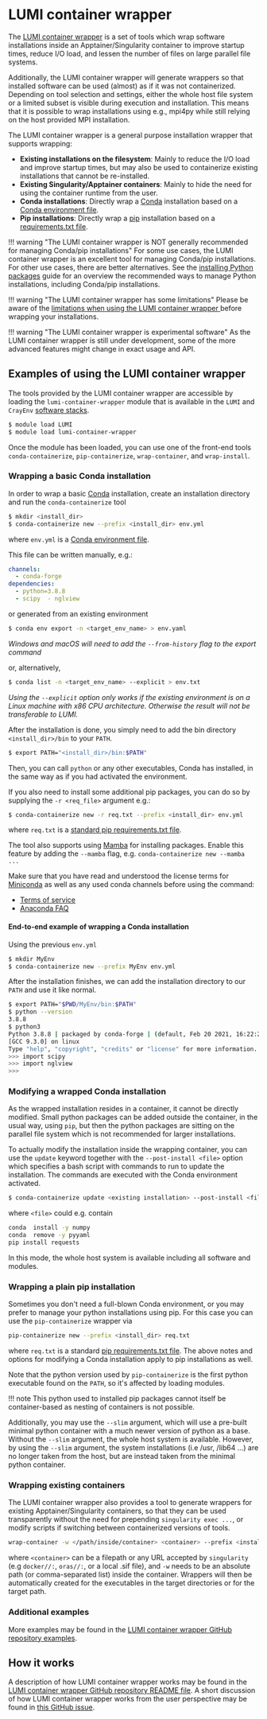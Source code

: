 [conda]: https://docs.conda.io/en/latest/
[conda-env]: https://conda.io/projects/conda/en/latest/user-guide/tasks/manage-environments.html#sharing-an-environment
[mamba]: https://github.com/mamba-org/mamba
[pip]: https://pip.pypa.io/en/latest/
[pip-req]: https://pip.pypa.io/en/latest/reference/requirements-file-format/
[tykky-github]: https://github.com/CSCfi/hpc-container-wrapper

[python-install]: ./python.md
[softwarestacks]: ../../runjobs/lumi_env/softwarestacks.md

# LUMI container wrapper

The [LUMI container wrapper][tykky-github] is a set of tools which wrap
software installations inside an Apptainer/Singularity container to improve
startup times, reduce I/O load, and lessen the number of files on large
parallel file systems.

Additionally, the LUMI container wrapper will generate wrappers so that
installed software can be used (almost) as if it was not containerized.
Depending on tool selection and settings, either the whole host file system or
a limited subset is visible during execution and installation. This means that
it is possible to wrap installations using e.g., mpi4py while still relying on
the host provided MPI installation.

The LUMI container wrapper is a general purpose installation wrapper that
supports wrapping:

- **Existing installations on the filesystem**: Mainly to reduce the I/O load
  and improve startup times, but may also be used to containerize existing
  installations that cannot be re-installed.
- **Existing Singularity/Apptainer containers**: Mainly to hide the need for
  using the container runtime from the user.
- **Conda installations**: Directly wrap a [Conda][conda] installation based on
  a [Conda environment file][conda-env].
- **Pip installations**: Directly wrap a [pip][pip] installation based on a
  [requirements.txt file][pip-req].

!!! warning "The LUMI container wrapper is NOT generally recommended for managing Conda/pip installations"
    For some use cases, the LUMI container wrapper is an excellent tool for
    managing Conda/pip installations. For other use cases, there are better
    alternatives. See the [installing Python packages][python-install] guide
    for an overview the recommended ways to manage Python installations,
    including Conda/pip installations.

!!! warning "The LUMI container wrapper has some limitations"
    Please be aware of the [limitations when using the LUMI container wrapper
    ](https://github.com/CSCfi/hpc-container-wrapper#limitations) before
    wrapping your installations.

!!! warning "The LUMI container wrapper is experimental software"
    As the LUMI container wrapper is still under development, some of the
    more advanced features might change in exact usage and API.

## Examples of using the LUMI container wrapper

The tools provided by the LUMI container wrapper are accessible by loading the
`lumi-container-wrapper` module that is available in the `LUMI` and `CrayEnv`
[software stacks][softwarestacks].

```bash
$ module load LUMI
$ module load lumi-container-wrapper
```

Once the module has been loaded, you can use one of the front-end tools
`conda-containerize`, `pip-containerize`, `wrap-container`, and `wrap-install`.

### Wrapping a basic Conda installation

In order to wrap a basic [Conda][conda] installation, create an installation directory
and run the `conda-containerize` tool

```bash
$ mkdir <install_dir>
$ conda-containerize new --prefix <install_dir> env.yml
```

where `env.yml` is a [Conda environment file][conda-env].

This file can be written manually, e.g.:

```yaml
channels:
  - conda-forge
dependencies:
  - python=3.8.8
  - scipy  - nglview
```

or generated from an existing environment

```bash
$ conda env export -n <target_env_name> > env.yaml 
```

*Windows and macOS will need to add the `--from-history` flag to the export command*

or, alternatively,

```bash
$ conda list -n <target_env_name> --explicit > env.txt
```

*Using the `--explicit` option only works if the existing environment is on a
Linux machine with x86 CPU architecture. Otherwise the result will not be
transferable to LUMI.*

After the installation is done, you simply need to add the bin directory
`<install_dir>/bin` to your `PATH`.

```bash
$ export PATH="<install_dir>/bin:$PATH"
```

Then, you can call `python` or any other executables, Conda has installed, in
the same way as if you had activated the environment.

If you also need to install some additional pip packages, you can do so by
supplying the `-r <req_file>` argument e.g.:

```bash
$ conda-containerize new -r req.txt --prefix <install_dir> env.yml
```

where `req.txt` is a [standard pip requirements.txt file][pip-req].

The tool also supports using [Mamba][mamba] for installing packages. Enable
this feature by adding the `--mamba` flag, e.g. `conda-containerize new --mamba
...`

Make sure that you have read and understood the license terms for
[Miniconda](https://docs.conda.io/en/latest/miniconda.html) as well as any used
conda channels before using the command:

- [Terms of service](https://www.anaconda.com/terms-of-service)
- [Anaconda FAQ](https://www.anaconda.com/blog/anaconda-commercial-edition-faq)

#### End-to-end example of wrapping a Conda installation

Using the previous `env.yml`

```bash
$ mkdir MyEnv
$ conda-containerize new --prefix MyEnv env.yml 
```

After the installation finishes, we can add the installation directory to our
`PATH` and use it like normal.

```bash
$ export PATH="$PWD/MyEnv/bin:$PATH"
$ python --version
3.8.8
$ python3
Python 3.8.8 | packaged by conda-forge | (default, Feb 20 2021, 16:22:27) 
[GCC 9.3.0] on linux
Type "help", "copyright", "credits" or "license" for more information.
>>> import scipy
>>> import nglview
>>> 
```

### Modifying a wrapped Conda installation

As the wrapped installation resides in a container, it cannot be directly
modified. Small python packages can be added outside the container, in the
usual way, using `pip`, but then the python packages are sitting on the
parallel file system which is not recommended for larger installations.

To actually modify the installation inside the wrapping container, you can use
the `update` keyword together with the `--post-install <file>` option which
specifies a bash script with commands to run to update the installation. The
commands are executed with the Conda environment activated.

```bash
$ conda-containerize update <existing installation> --post-install <file> 
```

where `<file>` could e.g. contain

```bash
conda  install -y numpy
conda  remove -y pyyaml
pip install requests
```

In this mode, the whole host system is available including all software and modules.

### Wrapping a plain pip installation

Sometimes you don't need a full-blown Conda environment, or you may prefer to
manage your python installations using pip. For this case you can use the
`pip-containerize` wrapper via

```bash
pip-containerize new --prefix <install_dir> req.txt
```

where `req.txt` is a standard [pip requirements.txt file][pip-req]. The above
notes and options for modifying a Conda installation apply to pip installations
as well.

Note that the python version used by `pip-containerize` is the first python
executable found on the `PATH`, so it's affected by loading modules.

!!! note
    This python used to installed pip packages cannot itself be container-based
    as nesting of containers is not possible.  

Additionally, you may use the `--slim` argument, which will use a pre-built
minimal python container with a much newer version of python as a base. Without
the `--slim` argument, the whole host system is available. However, by using
the `--slim` argument, the system installations (i.e /usr, /lib64 ...) are no
longer taken from the host, but are instead taken from the minimal python
container.

### Wrapping existing containers

The LUMI container wrapper also provides a tool to generate wrappers for
existing Apptainer/Singularity containers, so that they can be used
transparently without the need for prepending `singularity exec ...`, or modify
scripts if switching between containerized versions of tools.

```bash
wrap-container -w </path/inside/container> <container> --prefix <install_dir> 
```

where `<container>` can be a filepath or any URL accepted by `singularity` (e.g
`docker//:`, `oras//:`, or a local .sif file), and `-w` needs to be an absolute
path (or comma-separated list) inside the container. Wrappers will then be
automatically created for the executables in the target directories or for the
target path.

### Additional examples

More examples may be found in the [LUMI container wrapper GitHub repository
examples](https://github.com/CSCfi/hpc-container-wrapper/blob/master/examples/).

## How it works

A description of how LUMI container wrapper works may be found in the [LUMI
container wrapper GitHub repository README
file](https://github.com/CSCfi/hpc-container-wrapper/blob/master/README.md). A
short discussion of how LUMI container wrapper works from the user perspective
may be found in [this GitHub
issue](https://github.com/Lumi-supercomputer/lumi-userguide/issues/110#issuecomment-1619599189).
